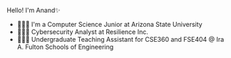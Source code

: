 Hello! I'm Anand✨
- 👨🏻‍🎓 I'm a Computer Science Junior at Arizona State University 
- 🧑🏻‍💻 Cybersecurity Analyst at Resilience Inc. 
- 🧑🏻‍🏫 Undergraduate Teaching Assistant for CSE360 and FSE404 @ Ira A. Fulton Schools of Engineering

<!---
amishr87/amishr87 is a ✨ special ✨ repository because its `README.md` (this file) appears on your GitHub profile.
You can click the Preview link to take a look at your changes.
--->
